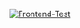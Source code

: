 [![Frontend-Test](https://github.com/QuantumTCode/bio_beta/actions/workflows/backend_test.yml/badge.svg?branch=main)](https://github.com/QuantumTCode/bio_beta/actions/workflows/backend_test.yml)
